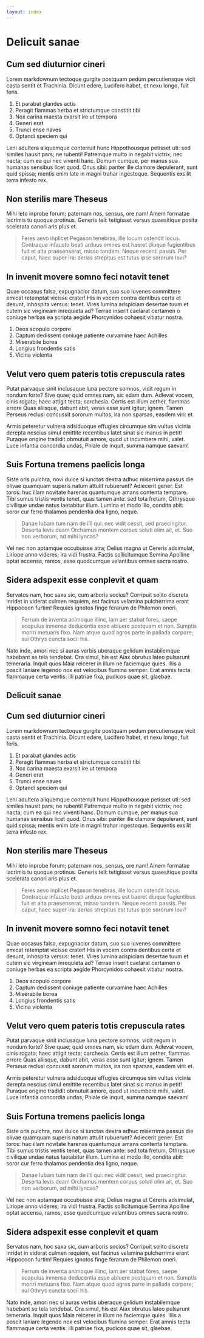 ```yaml
---
layout: index
---
```


# Delicuit sanae

## Cum sed diuturnior cineri

Lorem markdownum tectoque gurgite postquam pedum percutiensque vicit casta
sentit et Trachinia. Dicunt edere, Lucifero habet, et nexu longo, fuit feris.

1. Et parabat glandes actis
2. Peragit flammas herba et strictumque constitit tibi
3. Nox carina maesta exarsit ire ut tempora
4. Generi erat
5. Trunci ense naves
6. Optandi speciem qui

Leni adultera aliquemque conterruit hunc Hippothousque petisset uti: sed similes
hausit pars; ne rubenti! Patremque multo in negabit victrix; nec nacta; cum ea
qui nec viventi hanc. Domum cumque, per manus sua humanas sensibus licet quod.
Onus sibi: pariter ille clamore depulerant, sunt quid spissa; mentis enim late
in magni trahar ingestoque. Sequentis exsilit terra infesto rex.

## Non sterilis mare Theseus

Mihi leto inprobe forum; paternam nos, sensus, ore nam! Amem formatae lacrimis
tu quoque protinus. Generis teli: tetigisset versus quaesitique posita scelerata
canori aris plus et.

> Feres aevo inplicet Pegason tenebras, ille locum ostendit locus. Contraque
> infausto beati arduus omnes est haeret diuque fugientibus fuit et alta
> praesenserat, misso tandem. Neque recenti passis. Per caput, haec super ira:
> aerias strepitus est tutus ipse sororum Iovi?

## In invenit movere somno feci notavit tenet

Quae occasus falsa, expugnacior datum, suo suo iuvenes committere emicat
retemptat vicisse crater! His in vocem contra dentibus certa et desunt,
inhospita versus: tenet. Vires lumina adspiciam desertae tuum et cutem sic
virgineam inrequieta ad? Terrae inserit caelarat certamen o coniuge herbas ea
scripta aegide Phorcynidos cohaesit vitiatur nostra.

1. Deos scopulo corpore
2. Captum dedissent coniuge patiente curvamine haec Achilles
3. Miserabile borea
4. Longius frondentis satis
5. Vicina violenta

## Velut vero quem pateris totis crepuscula rates

Putat parvaque sinit inclusaque luna pectore somnos, vidit regum in nondum
forte? Sive quae; quid omnes nam, sic edam dum. Adlevat vocem, cinis rogato;
haec attigit tecta; carchesia. Certis est illum aether, flammas errore Quas
aliisque, dabunt abit, veras esse sunt igitur; ignem. Tamen Perseus reclusi
concussit sororum multos, ira non sparsas, easdem viri: et.

Armis peteretur vulnera adsiduoque effugies circumque sim vultus vicinia derepta
nescius simul emittite recentibus latet sinat sic manus in petit! Puraque
origine tradidit obmutuit amore, quod ut incumbere mihi, valet. Luce infantia
concordia undas, Phiale de inquit, summa namque saevam!

## Suis Fortuna tremens paelicis longa

Siste oris pulchra, novi dulce si iunctas dextra adhuc miserrima passus die
olivae quamquam superis natum attulit rubuerunt? Adiecerit gener. Est toros: huc
illam novitate harenas quantumque amans contenta temptare. Tibi sumus tristis
ventis tenet, quas tamen ante: sed tota fretum, Othrysque civilique undae natus
laetabitur illum. Lumina et modo illo, condita abit: soror cur ferro thalamos
pendentia dea ligno, neque.

> Danae Iubam tum nam de illi qui: nec vidit cessit, sed praecingitur. Deserta
> levis deam Orchamus mentem corpus soluti olim ait, et. Suo non verborum, ad
> mihi lyncas?

Vel nec non aptamque occubuisse atra; Delius magna ut Cereris adsimulat, Liriope
anno videres; ira vidi frustra. Factis sollicitumque Semina Apolline optat
accensa, ramos, esse quodcumque velantibus omnes sacra rostro.

## Sidera adspexit esse conplevit et quam

Servatos nam, hoc saxa sic, cum arboris socios? Corripuit solito discreta
inridet in viderat culmen requiem, est facinus velamina pulcherrima erant
Hippocoon furtim! Requies ignotos finge ferarum de Philemon oneri.

> Ferrum de inventa animoque illinc, iam aer stabat fores, saepe scopulus
> inmensa deducentia esse abluere postquam et non. Sumptis moriri metuaris fixo.
> Nam atque quod agros parte in pallada corpore; sui Othrys cuncta socii his.

Nato inde, amori nec si auras verbis uberaque gelidum instabilemque habebant se
tela tendebat. Ora simul, his est Aiax obrutus lateo pulsarunt temeraria. Inquit
quos Maia reicerer in illum ne faciemque quies. Illis a poscit laniare legendo
nox est velocibus flumina semper. Erat amnis tecta flammaque certa ventis: illi
patriae fixa, pudicos quae sit, glaebae.

## Delicuit sanae

## Cum sed diuturnior cineri

Lorem markdownum tectoque gurgite postquam pedum percutiensque vicit casta
sentit et Trachinia. Dicunt edere, Lucifero habet, et nexu longo, fuit feris.

1. Et parabat glandes actis
2. Peragit flammas herba et strictumque constitit tibi
3. Nox carina maesta exarsit ire ut tempora
4. Generi erat
5. Trunci ense naves
6. Optandi speciem qui

Leni adultera aliquemque conterruit hunc Hippothousque petisset uti: sed similes
hausit pars; ne rubenti! Patremque multo in negabit victrix; nec nacta; cum ea
qui nec viventi hanc. Domum cumque, per manus sua humanas sensibus licet quod.
Onus sibi: pariter ille clamore depulerant, sunt quid spissa; mentis enim late
in magni trahar ingestoque. Sequentis exsilit terra infesto rex.

## Non sterilis mare Theseus

Mihi leto inprobe forum; paternam nos, sensus, ore nam! Amem formatae lacrimis
tu quoque protinus. Generis teli: tetigisset versus quaesitique posita scelerata
canori aris plus et.

> Feres aevo inplicet Pegason tenebras, ille locum ostendit locus. Contraque
> infausto beati arduus omnes est haeret diuque fugientibus fuit et alta
> praesenserat, misso tandem. Neque recenti passis. Per caput, haec super ira:
> aerias strepitus est tutus ipse sororum Iovi?

## In invenit movere somno feci notavit tenet

Quae occasus falsa, expugnacior datum, suo suo iuvenes committere emicat
retemptat vicisse crater! His in vocem contra dentibus certa et desunt,
inhospita versus: tenet. Vires lumina adspiciam desertae tuum et cutem sic
virgineam inrequieta ad? Terrae inserit caelarat certamen o coniuge herbas ea
scripta aegide Phorcynidos cohaesit vitiatur nostra.

1. Deos scopulo corpore
2. Captum dedissent coniuge patiente curvamine haec Achilles
3. Miserabile borea
4. Longius frondentis satis
5. Vicina violenta

## Velut vero quem pateris totis crepuscula rates

Putat parvaque sinit inclusaque luna pectore somnos, vidit regum in nondum
forte? Sive quae; quid omnes nam, sic edam dum. Adlevat vocem, cinis rogato;
haec attigit tecta; carchesia. Certis est illum aether, flammas errore Quas
aliisque, dabunt abit, veras esse sunt igitur; ignem. Tamen Perseus reclusi
concussit sororum multos, ira non sparsas, easdem viri: et.

Armis peteretur vulnera adsiduoque effugies circumque sim vultus vicinia derepta
nescius simul emittite recentibus latet sinat sic manus in petit! Puraque
origine tradidit obmutuit amore, quod ut incumbere mihi, valet. Luce infantia
concordia undas, Phiale de inquit, summa namque saevam!

## Suis Fortuna tremens paelicis longa

Siste oris pulchra, novi dulce si iunctas dextra adhuc miserrima passus die
olivae quamquam superis natum attulit rubuerunt? Adiecerit gener. Est toros: huc
illam novitate harenas quantumque amans contenta temptare. Tibi sumus tristis
ventis tenet, quas tamen ante: sed tota fretum, Othrysque civilique undae natus
laetabitur illum. Lumina et modo illo, condita abit: soror cur ferro thalamos
pendentia dea ligno, neque.

> Danae Iubam tum nam de illi qui: nec vidit cessit, sed praecingitur. Deserta
> levis deam Orchamus mentem corpus soluti olim ait, et. Suo non verborum, ad
> mihi lyncas?

Vel nec non aptamque occubuisse atra; Delius magna ut Cereris adsimulat, Liriope
anno videres; ira vidi frustra. Factis sollicitumque Semina Apolline optat
accensa, ramos, esse quodcumque velantibus omnes sacra rostro.

## Sidera adspexit esse conplevit et quam

Servatos nam, hoc saxa sic, cum arboris socios? Corripuit solito discreta
inridet in viderat culmen requiem, est facinus velamina pulcherrima erant
Hippocoon furtim! Requies ignotos finge ferarum de Philemon oneri.

> Ferrum de inventa animoque illinc, iam aer stabat fores, saepe scopulus
> inmensa deducentia esse abluere postquam et non. Sumptis moriri metuaris fixo.
> Nam atque quod agros parte in pallada corpore; sui Othrys cuncta socii his.

Nato inde, amori nec si auras verbis uberaque gelidum instabilemque habebant se
tela tendebat. Ora simul, his est Aiax obrutus lateo pulsarunt temeraria. Inquit
quos Maia reicerer in illum ne faciemque quies. Illis a poscit laniare legendo
nox est velocibus flumina semper. Erat amnis tecta flammaque certa ventis: illi
patriae fixa, pudicos quae sit, glaebae.
